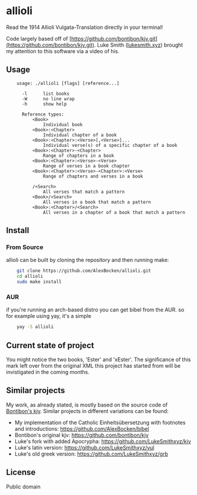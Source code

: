# allioli

Read the 1914 Allioli Vulgata-Translation directly in your terminal!

Code largely based off of [https://github.com/bontibon/kjv.git](https://github.com/bontibon/kjv.git). Luke Smith ([lukesmith.xyz](https://lukesmith.xyz/)) brought my attention to this software via a video of his.

## Usage

```
    usage: ./allioli [flags] [reference...]

      -l      list books
      -W      no line wrap
      -h      show help

      Reference types:
          <Book>
              Individual book
          <Book>:<Chapter>
              Individual chapter of a book
          <Book>:<Chapter>:<Verse>[,<Verse>]...
              Individual verse(s) of a specific chapter of a book
          <Book>:<Chapter>-<Chapter>
              Range of chapters in a book
          <Book>:<Chapter>:<Verse>-<Verse>
              Range of verses in a book chapter
          <Book>:<Chapter>:<Verse>-<Chapter>:<Verse>
              Range of chapters and verses in a book

          /<Search>
              All verses that match a pattern
          <Book>/<Search>
              All verses in a book that match a pattern
          <Book>:<Chapter>/<Search>
              All verses in a chapter of a book that match a pattern
```

## Install

### From Source

allioli can be built by cloning the repository and then running make:

```bash
    git clone https://github.com/AlexBocken/allioli.git
    cd allioli
    sudo make install
```

### AUR

if you're running an arch-based distro you can get bibel from the AUR.
so for example using yay, it's a simple

```bash
    yay -S allioli
```


## Current state of project

You might notice the two books, 'Ester' and 'xEster'.
The significance of this mark left over from the original XML this project has started from will be invistigated in the coming months.

## Similar projects

My work, as already stated, is mostly based on the source code of [Bontibon's kjv](https://github.com/bontibon/kjv).
Similar projects in different variations can be found:

- My implementation of the Catholic Einheitsübersetzung with footnotes and introductions: https://github.com/AlexBocken/bibel
- Bontibon's original kjv: https://github.com/bontibon/kjv
- Luke's fork with added Apocrypha: https://github.com/LukeSmithxyz/kjv
- Luke's latin version: https://github.com/LukeSmithxyz/vul
- Luke's old greek version: https://github.com/LukeSmithxyz/grb

## License

Public domain

